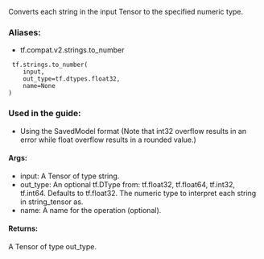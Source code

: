 Converts each string in the input Tensor to the specified numeric type.
### Aliases:
- tf.compat.v2.strings.to_number

```
 tf.strings.to_number(
    input,
    out_type=tf.dtypes.float32,
    name=None
)
```
### Used in the guide:
- Using the SavedModel format
(Note that int32 overflow results in an error while float overflow results in a rounded value.)
#### Args:
- input: A Tensor of type string.
- out_type: An optional tf.DType from: tf.float32, tf.float64, tf.int32, tf.int64. Defaults to tf.float32. The numeric type to interpret each string in string_tensor as.
- name: A name for the operation (optional).
#### Returns:
A Tensor of type out_type.
